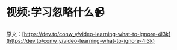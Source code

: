 # 视频:学习忽略什么📹

原文：[https://dev.to/conw_y/video-learning-what-to-ignore-4l3k](https://dev.to/conw_y/video-learning-what-to-ignore-4l3k)